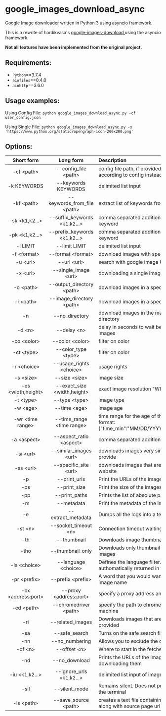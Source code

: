 # google_images_download_async
Google Image downloader written in Python 3 using asyncio framework.

This is a rewrite of hardikvasa's [google-images-download ](https://github.com/hardikvasa/google-images-download) using the asyncio framework.

**Not all features have been implemented from the original project.**

## Requirements:
- `Python`==3.7.4
- `aiofiles`==0.4.0
- `aiohttp`==3.6.0

## Usage examples:
Using Config File:
`python google_images_download_async.py -cf user_config.json`

Using Single File:
`python google_images_download_async.py -x 'https://www.python.org/static/opengraph-icon-200x200.png'`

## Options:

|Short form|Long form|Description|
:-: | :-: | :-
| -cf \<path\> | --config_file \<path\> | config file path, if provided indicates to download according to config instead provided arguments |
| -k KEYWORDS | --keywords KEYWORDS | delimited list input |
| -kf \<path\> | --keywords_from_file \<path\> | extract list of keywords from a text file |
| -sk \<k1,k2...\> | --suffix_keywords \<k1,k2...\> | comma separated additional words added after to main keyword|
| -pk \<k1,k2...\> | --prefix_keywords \<k1,k2...\> | comma separated additional words added before main keyword |
| -l LIMIT | --limit LIMIT | delimited list input |
| -f \<format\> | --format \<format\> | download images with specific format |
| -u \<url\> | --url \<url\> | search with google image URL |
| -x \<url\> | --single_image \<url\> | downloading a single image from URL |
| -o \<path\> | --output_directory \<path\> | download images in a specific main directory |
| -i \<path\> | --image_directory \<path\> | download images in a specific sub-directory |
| -n | --no_directory | download images in the main directory but no sub-directory |
| -d \<n\> | --delay \<n\> | delay in seconds to wait between downloading two images |
| -co \<color\> | --color \<color\> | filter on color |
| -ct \<type\> | --color_type \<type\> | filter on color |
| -r \<choice\> | --usage_rights \<choice\> | usage rights |
| -s \<size\> | --size \<size\> | image size |
| -es \<width,height\> | --exact_size \<width,height\> | exact image resolution "WIDTH,HEIGHT" |
| -t \<type\> | --type \<type\> | image type | 
| -w \<age\> | --time \<age\> | image age |
| -wr \<time range\> | --time_range \<time range\> | time range for the age of the image. should be in the format:  {"time_min":"MM/DD/YYYY","time_max":"MM/DD/YYYY"} |
| -a \<aspect\> | --aspect_ratio \<aspect\> | comma separated additional words added to keywords |
| -si \<url\> | --similar_images \<url\> | downloads images very similar to the image URL you provide |
| -ss \<url\> | --specific_site \<url\> | downloads images that are indexed from a specific website |
| -p | --print_urls | Print the URLs of the images |
| -ps | --print_size | Print the size of the images on disk |
| -pp | --print_paths | Prints the list of absolute paths of the images |
| -m | --metadata | Print the metadata of the image |
| -e | --extract_metadata | Dumps all the logs into a text file |
| -st \<n\> | --socket_timeout \<n\> | Connection timeout waiting for the image to download |
| -th | --thumbnail | Downloads image thumbnail along with the actual image |
| -tho | --thumbnail_only | Downloads only thumbnail without downloading actual images |
| -la \<choice\> | --language \<choice\> | Defines the language filter. The search results are authomatically returned in that language |
| -pr \<prefix\> | --prefix \<prefix\> | A word that you would want to prefix in front of each image name |
| -px \<address:port\> | --proxy \<address:port\> | specify a proxy address and port |
| -cd \<path\> | --chromedriver \<path\> | specify the path to chromedriver executable in your local machine |
| -ri | --related_images | Downloads images that are similar to the keyword provided
| -sa | --safe_search | Turns on the safe search filter while searching for images |
| -nn | --no_numbering |Allows you to exclude the default numbering of images | 
| -of \<n\> | --offset \<n\> | Where to start in the fetched links |
| -nd | --no_download | Prints the URLs of the images and/or thumbnails without downloading them |
| -iu \<k1,k2...\> | --ignore_urls \<k1,k2...\> | delimited list input of image urls/keywords to ignore |
| -sil | --silent_mode | Remains silent. Does not print notification messages on the terminal |
| -is \<path\> | --save_source \<path\> | creates a text file containing a list of downloaded images along with source page url |